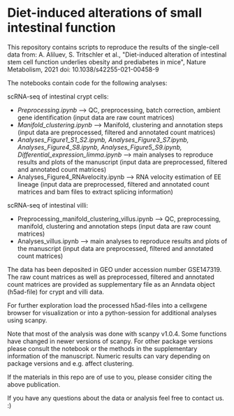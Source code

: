 # Diet-induced alterations of small intestinal function
This repository contains scripts to reproduce the results of the single-cell data from:
A. Aliluev, S. Tritschler et al., "Diet-induced alteration of intestinal stem cell function underlies obesity and prediabetes in mice", Nature Metabolism, 2021
doi: 10.1038/s42255-021-00458-9


The notebooks contain code for the following analyses:

scRNA-seq of intestinal crypt cells:  
- _Preprocessing.ipynb_ --> QC, preprocessing, batch correction, ambient gene identification (input data are raw count matrices)  
- _Manifold_clustering.ipynb_ --> Manifold, clustering and annotation steps (input data are preprocessed, filtered and annotated count matrices)  
- _Analyses_Figure1_S1_S2.ipynb, Analyses_Figure3_S7.ipynb, Analyses_Figure4_S8.ipynb, Analyses_Figure5_S9.ipynb, Differential_expression_limma.ipynb_ --> main analyses to reproduce results and plots of the manuscript (input data are preprocessed, filtered and annotated count matrices)  
- Analyses_Figure4_RNAvelocity.ipynb --> RNA velocity estimation of EE lineage (input data are preprocessed, filtered and annotated count matrices and bam files to extract splicing information)  

scRNA-seq of intestinal villi:  
- Preprocessing_manifold_clustering_villus.ipynb --> QC, preprocessing, manifold, clustering and annotation steps (input data are raw count matrices)  
- Analyses_villus.ipynb --> main analyses to reproduce results and plots of the manuscript (input data are preprocessed, filtered and annotated count matrices)  


The data has been deposited in GEO under accession number GSE147319. The raw count matrices as well as preprocessed, filtered and annotated count matrices are provided as supplementary file as an Anndata object (h5ad-file) for crypt and villi data.

For further exploration load the processed h5ad-files into a cellxgene browser for visualization or into a python-session for additional analyses using scanpy.

Note that most of the analysis was done with scanpy v1.0.4. Some functions have changed in newer versions of scanpy. For other package versions please consult the notebook or the methods in the supplementary information of the manuscript. Numeric results can vary depending on package versions and e.g. affect clustering.

If the materials in this repo are of use to you, please consider citing the above publication.

If you have any questions about the data or analysis feel free to contact us. :)
